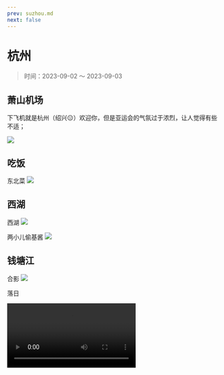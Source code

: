 ```yaml
---
prev: suzhou.md
next: false
---
```


# 杭州

> 时间：2023-09-02 ～ 2023-09-03

## 萧山机场

下飞机就是杭州（绍兴😑）欢迎你，但是亚运会的气氛过于浓烈，让人觉得有些不适；

![](https://img.woodli.io/img/202309061604395.jpg)

## 吃饭

东北菜
![](https://img.woodli.io/img/202309061618574.jpg)

## 西湖

西湖
![](https://img.woodli.io/img/202309061619859.jpg)

两小儿偷基酱
![](https://img.woodli.io/img/202309061619860.jpg)


## 钱塘江

合影
![](https://img.woodli.io/img/202309061619861.jpg)

落日
<br>

<video src="https://img.woodli.io/img/202309111828998.mp4" controls>
  你的浏览器不支持 <code>video</code> 标签。
</video>
